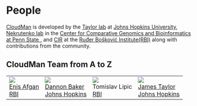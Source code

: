 # People
[CloudMan](http://usecloudman.org) is developed by the [Taylor lab](http://taylorlab.org) at [Johns Hopkins University](http://www.jhu.edu), [Nekrutenko lab](http://nekrut.bx.psu.edu) in the [Center for Comparative Genomics and Bioinformatics at Penn State ](http://www.bx.psu.edu), and [CIR](http://www.irb.hr/en/cir/) at the [Ruđer Bošković Institute(RBI)](http://www.irb.hr/en) along with contributions from the community.

## CloudMan Team from A to Z

<table>
  <tr>
    <td> <a href='/EnisAfgan/'><img src='/EnisAfgan.jpg' /></a> <br /> <a href='http://cloudman.irb.hr/enis/'>Enis Afgan</a> <br /> <a href='http://www.irb.hr/en/cir/'>RBI</a> </td>
    <td> <img src='dannon.jpg' /> <br /> <a href='/DannonBaker/'>Dannon Baker</a> <br /> <a href='http://www.jhu.edu'>Johns Hopkins</a> </td>
    <td> <img src='/TomislavLipic.jpg' /> <br /> Tomislav Lipic <br /><a href='http://www.irb.hr/en/cir/'>RBI</a> </td>
    <td> <img src='/GalaxyTeam/james.jpg' /> <br /> <a href='/JamesTaylor/'>James Taylor</a> <br /> <a href='http://www.jhu.edu'>Johns Hopkins</a> </td>
  </tr>
</table>

